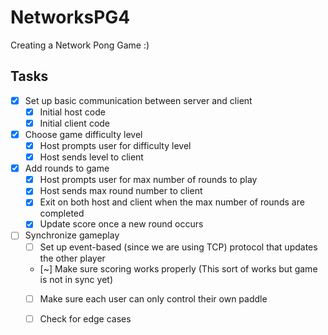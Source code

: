 # NetworksPG4
Creating a Network Pong Game :) 
## Tasks
- [x] Set up basic communication between server and client 
  - [x] Initial host code 
  - [x] Initial client code 
- [x] Choose game difficulty level
  - [x] Host prompts user for difficulty level 
  - [x] Host sends level to client 
- [x] Add rounds to game
  - [x] Host prompts user for max number of rounds to play
  - [x] Host sends max round number to client
  - [x] Exit on both host and client when the max number of rounds are completed 
  - [x] Update score once a new round occurs
- [ ] Synchronize gameplay
    - [ ] Set up event-based (since we are using TCP) protocol that updates the other player
    - [~] Make sure scoring works properly (This sort of works but game is not in sync yet)
    - [ ] Make sure each user can only control their own paddle
    - [ ] Check for edge cases
  
